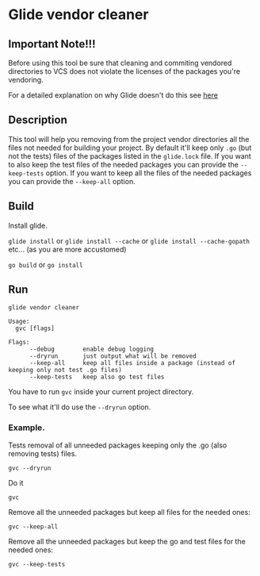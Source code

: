 # Glide vendor cleaner

## Important Note!!! ##
Before using this tool be sure that cleaning and commiting vendored directories to VCS does not violate the licenses of the packages you're vendoring.

For a detailed explanation on why Glide doesn't do this see [here](http://engineeredweb.com/blog/2016/go-why-not-strip-unused-pkgs/)


## Description

This tool will help you removing from the project vendor directories all the files not needed for building your project. By default it'll keep only `.go` (but not the tests) files of the packages listed in the `glide.lock` file.
If you want to also keep the test files of the needed packages you can provide the `--keep-tests` option.
If you want to keep all the files of the needed packages you can provide the `--keep-all` option.


## Build

Install glide.

`glide install` or `glide install --cache` or `glide install --cache-gopath` etc... (as you are more accustomed)

`go build` or `go install`

## Run
```
glide vendor cleaner

Usage:
  gvc [flags]

Flags:
      --debug        enable debug logging
      --dryrun       just output what will be removed
      --keep-all     keep all files inside a package (instead of keeping only not test .go files)
      --keep-tests   keep also go test files
```

You have to run `gvc` inside your current project directory.

To see what it'll do use the `--dryrun` option.

### Example.

Tests removal of all unneeded packages keeping only the .go (also removing tests) files.

```
gvc --dryrun
```

Do it

```
gvc
```


Remove all the unneeded packages but keep all files for the needed ones:

```
gvc --keep-all
```

Remove all the unneeded packages but keep the go and test files for the needed ones:

```
gvc --keep-tests
```
